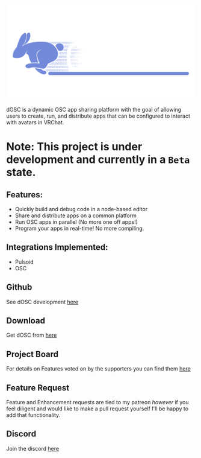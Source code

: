 ![Logo](./documentation/resources/dOSC-Logo-transparent.png)

dOSC is a dynamic OSC app sharing platform with the goal of allowing users to create, run, and distribute apps that can be configured to interact with avatars in VRChat.

# Note: This project is under development and currently in a `Beta` state. 

## Features:

- Quickly build and debug code in a node-based editor
- Share and distribute apps on a common platform
- Run OSC apps in parallel (No more one off apps!)
- Program your apps in real-time! No more compiling.

## Integrations Implemented:
- Pulsoid
- OSC

## Github 
See dOSC development [here](https://github.com/Duinrahaic/dOSC/)

## Download 
Get dOSC from [here](https://github.com/Duinrahaic/dOSC/releases)

## Project Board
For details on Features voted on by the supporters you can find them [here](https://github.com/users/Duinrahaic/projects/1)

## Feature Request 
Feature and Enhancement requests are tied to my patreon *however* if you feel diligent and would like to make a pull request yourself I'll be happy to add that functionality.

## Discord
Join the discord [here](https://discord.gg/aZQfy6H9fA)
